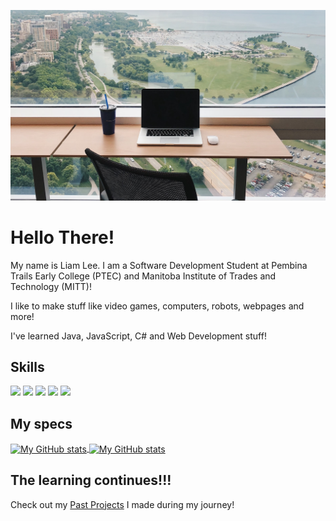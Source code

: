 ![Landing image](assets/dontQuestionIt.jpg "Landing image")

# Hello There!
My name is Liam Lee. I am a Software Development Student at Pembina Trails Early College (PTEC) and Manitoba Institute of Trades and Technology (MITT)! 

I like to make stuff like video games, computers, robots, webpages and more!

I've learned Java, JavaScript, C# and Web Development stuff!

## Skills
![](https://img.shields.io/badge/code-javascript-informational?style=for-the-badge&logo=javascript&logoColor=white&color=51be8d)
![](https://img.shields.io/badge/code-c%23-informational?style=for-the-badge&logo=csharp&logoColor=white&color=51be8d)
![](https://img.shields.io/badge/code-java-informational?style=for-the-badge&logo=java&logoColor=white&color=51be8d)
![](https://img.shields.io/badge/web-html-informational?style=for-the-badge&logo=html5&logoColor=white&color=51be8d)
![](https://img.shields.io/badge/web-css-informational?style=for-the-badge&logo=css3&logoColor=white&color=51be8d)


## My specs
<a href="https://github.com/Liam-Lee-66">
  <img height="205px" align="center" src="https://github-readme-stats.vercel.app/api?username=Liam-Lee-66&theme=vue&show_icons=true" alt="My GitHub stats" />
</a>
<a href="https://github.com/Liam-Lee-66">
  <img align="center" src="https://github-readme-stats.vercel.app/api/top-langs/?username=Liam-Lee-66&theme=vue&hide=Ruby&show_icons=true&langs_count=3" alt="My 
  GitHub stats"/>
</a>


## The learning continues!!!
Check out my 
[Past Projects](https://github.com/Liam-Lee-66/liam-lee-66.github.io)
I made during my journey!
